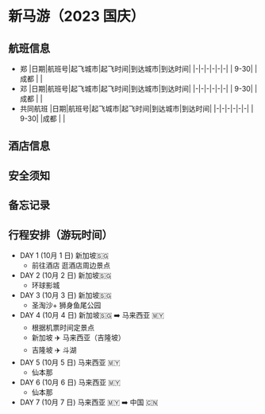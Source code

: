 # 新马游（2023 国庆）
## 航班信息
- 郑 
    |日期|航班号|起飞城市|起飞时间|到达城市|到达时间|
    |-|-|-|-|-|-|
    | 9-30| |成都 | |
- 邓
  |日期|航班号|起飞城市|起飞时间|到达城市|到达时间|
    |-|-|-|-|-|-|
    | 9-30| |成都 | |
- 共同航班
    |日期|航班号|起飞城市|起飞时间|到达城市|到达时间|
    |-|-|-|-|-|-|
    | 9-30| |成都 | |
## 酒店信息
## 安全须知
## 备忘记录
## 行程安排（游玩时间）
- DAY 1 (10月 1 日)  新加坡🇸🇬
    - 前往酒店 逛酒店周边景点 
- DAY 2 (10月 2 日)  新加坡🇸🇬
    - 环球影城
- DAY 3 (10月 3 日)  新加坡🇸🇬
    - 圣淘沙+ 狮身鱼尾公园
- DAY 4 (10月 4 日)  新加坡🇸🇬 ➡️ 马来西亚 🇲🇾
   - 根据机票时间定景点
   - 新加坡 ✈️ 马来西亚（吉隆坡）
   - 吉隆坡 ✈️ 斗湖
- DAY 5 (10月 5 日)  马来西亚 🇲🇾
  - 仙本那
- DAY 6 (10月 6 日)  马来西亚 🇲🇾
  - 仙本那 
- DAY 7 (10月 7 日)  马来西亚 🇲🇾 ➡️ 中国 🇨🇳